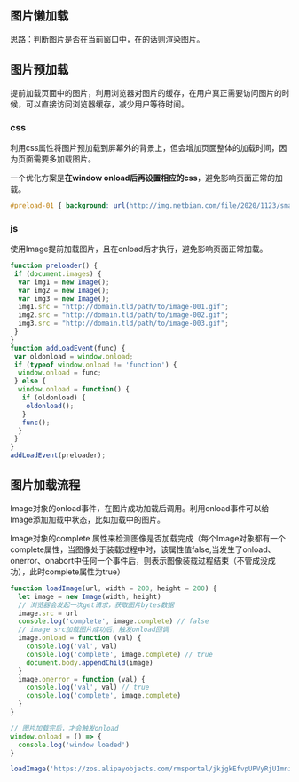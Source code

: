 
## 图片懒加载

思路：判断图片是否在当前窗口中，在的话则渲染图片。

## 图片预加载

提前加载页面中的图片，利用浏览器对图片的缓存，在用户真正需要访问图片的时候，可以直接访问浏览器缓存，减少用户等待时间。

### css

利用css属性将图片预加载到屏幕外的背景上，但会增加页面整体的加载时间，因为页面需要多加载图片。

一个优化方案是**在window onload后再设置相应的css**，避免影响页面正常的加载。

```css
#preload-01 { background: url(http://img.netbian.com/file/2020/1123/small5027584d7ae249306584b186d876b4381606145734.jpg) no-repeat -9999px -9999px; }
```

### js

使用Image提前加载图片，且在onload后才执行，避免影响页面正常加载。

```js
function preloader() {
 if (document.images) {
  var img1 = new Image();
  var img2 = new Image();
  var img3 = new Image();
  img1.src = "http://domain.tld/path/to/image-001.gif";
  img2.src = "http://domain.tld/path/to/image-002.gif";
  img3.src = "http://domain.tld/path/to/image-003.gif";
 }
}
function addLoadEvent(func) {
 var oldonload = window.onload;
 if (typeof window.onload != 'function') {
  window.onload = func;
 } else {
  window.onload = function() {
   if (oldonload) {
    oldonload();
   }
   func();
  }
 }
}
addLoadEvent(preloader);
```


## 图片加载流程

Image对象的onload事件，在图片成功加载后调用。利用onload事件可以给Image添加加载中状态，比如加载中的图片。

Image对象的complete 属性来检测图像是否加载完成（每个Image对象都有一个complete属性，当图像处于装载过程中时，该属性值false,当发生了onload、onerror、onabort中任何一个事件后，则表示图像装载过程结束（不管成没成功），此时complete属性为true）

```js
function loadImage(url, width = 200, height = 200) {
  let image = new Image(width, height)
  // 浏览器会发起一次get请求，获取图片bytes数据
  image.src = url
  console.log('complete', image.complete) // false
  // image src加载图片成功后，触发onload回调
  image.onload = function (val) {
    console.log('val', val)
    console.log('complete', image.complete) // true
    document.body.appendChild(image)
  }
  image.onerror = function (val) {
    console.log('val', val) // true
    console.log('complete', image.complete)
  }
}

// 图片加载完后，才会触发onload
window.onload = () => {
  console.log('window loaded')
}

loadImage('https://zos.alipayobjects.com/rmsportal/jkjgkEfvpUPVyRjUImniVslZfWPnJuuZ.png')
```

